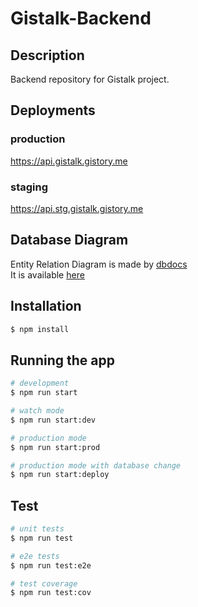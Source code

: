 # Gistalk-Backend

## Description

Backend repository for Gistalk project.

## Deployments

### production
https://api.gistalk.gistory.me

### staging
https://api.stg.gistalk.gistory.me

## Database Diagram

Entity Relation Diagram is made by [dbdocs](https://dbdocs.io)  
It is available [here](https://dbdocs.io/INFOTEAM%20GIST/Gistalk)

## Installation

```bash
$ npm install
```

## Running the app

```bash
# development
$ npm run start

# watch mode
$ npm run start:dev

# production mode
$ npm run start:prod

# production mode with database change
$ npm run start:deploy 
```

## Test

```bash
# unit tests
$ npm run test

# e2e tests
$ npm run test:e2e

# test coverage
$ npm run test:cov
```
